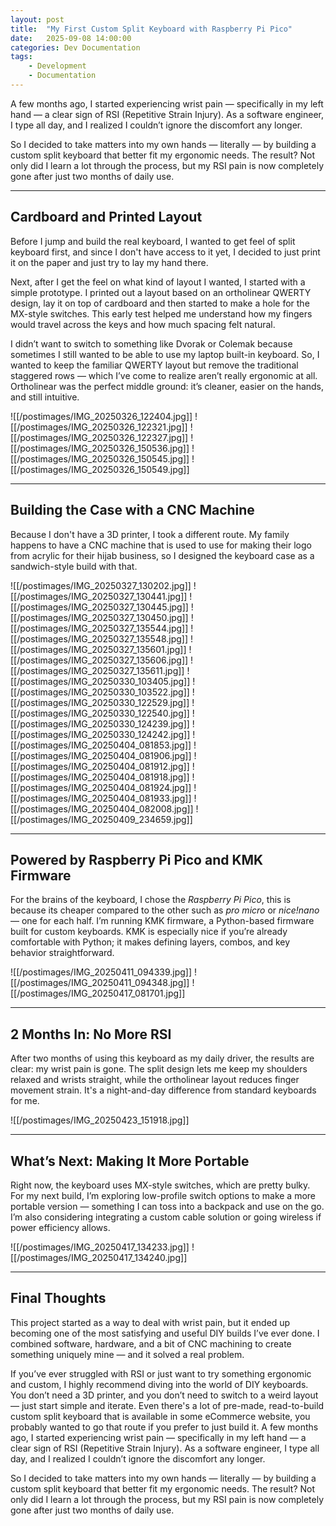 ```yaml
---
layout: post
title:  "My First Custom Split Keyboard with Raspberry Pi Pico"
date:   2025-09-08 14:00:00
categories: Dev Documentation
tags:
    - Development
    - Documentation
---
```


A few months ago, I started experiencing wrist pain — specifically in my left
hand — a clear sign of RSI (Repetitive Strain Injury). As a software engineer,
I type all day, and I realized I couldn’t ignore the discomfort any longer.

So I decided to take matters into my own hands — literally — by building a
custom split keyboard that better fit my ergonomic needs. The result? Not only
did I learn a lot through the process, but my RSI pain is now completely gone
after just two months of daily use.

---

## Cardboard and Printed Layout

Before I jump and build the real keyboard, I wanted to get feel of split
keyboard first, and since I don't have access to it yet, I decided to just
print it on the paper and just try to lay my hand there.

Next, after I get the feel on what kind of layout I wanted, I started with a
simple prototype. I printed out a layout based on an ortholinear QWERTY design,
lay it on top of cardboard and then started to make a hole for the MX-style
switches. This early test helped me understand how my fingers would travel
across the keys and how much spacing felt natural.

I didn’t want to switch to something like Dvorak or Colemak because sometimes I
still wanted to be able to use my laptop built-in keyboard. So, I wanted to
keep the familiar QWERTY layout but remove the traditional staggered rows —
which I’ve come to realize aren’t really ergonomic at all. Ortholinear was the
perfect middle ground: it’s cleaner, easier on the hands, and still intuitive.

![[/postimages/IMG_20250326_122404.jpg]]
![[/postimages/IMG_20250326_122321.jpg]]
![[/postimages/IMG_20250326_122327.jpg]]
![[/postimages/IMG_20250326_150536.jpg]]
![[/postimages/IMG_20250326_150545.jpg]]
![[/postimages/IMG_20250326_150549.jpg]]

---

## Building the Case with a CNC Machine

Because I don't have a 3D printer, I took a different route. My family happens
to have a CNC machine that is used to use for making their logo from acrylic
for their hijab business, so I designed the keyboard case as a sandwich-style
build with that.

![[/postimages/IMG_20250327_130202.jpg]]
![[/postimages/IMG_20250327_130441.jpg]]
![[/postimages/IMG_20250327_130445.jpg]]
![[/postimages/IMG_20250327_130450.jpg]]
![[/postimages/IMG_20250327_135544.jpg]]
![[/postimages/IMG_20250327_135548.jpg]]
![[/postimages/IMG_20250327_135601.jpg]]
![[/postimages/IMG_20250327_135606.jpg]]
![[/postimages/IMG_20250327_135611.jpg]]
![[/postimages/IMG_20250330_103405.jpg]]
![[/postimages/IMG_20250330_103522.jpg]]
![[/postimages/IMG_20250330_122529.jpg]]
![[/postimages/IMG_20250330_122540.jpg]]
![[/postimages/IMG_20250330_124239.jpg]]
![[/postimages/IMG_20250330_124242.jpg]]
![[/postimages/IMG_20250404_081853.jpg]]
![[/postimages/IMG_20250404_081906.jpg]]
![[/postimages/IMG_20250404_081912.jpg]]
![[/postimages/IMG_20250404_081918.jpg]]
![[/postimages/IMG_20250404_081924.jpg]]
![[/postimages/IMG_20250404_081933.jpg]]
![[/postimages/IMG_20250404_082008.jpg]]
![[/postimages/IMG_20250409_234659.jpg]]

---

## Powered by Raspberry Pi Pico and KMK Firmware

For the brains of the keyboard, I chose the *Raspberry Pi Pico*, this is
because its cheaper compared to the other such as *pro micro* or *nice!nano* —
one for each half. I’m running KMK firmware, a Python-based firmware built for
custom keyboards. KMK is especially nice if you’re already comfortable with
Python; it makes defining layers, combos, and key behavior straightforward.

![[/postimages/IMG_20250411_094339.jpg]]
![[/postimages/IMG_20250411_094348.jpg]]
![[/postimages/IMG_20250417_081701.jpg]]

---

## 2 Months In: No More RSI

After two months of using this keyboard as my daily driver, the results are
clear: my wrist pain is gone. The split design lets me keep my shoulders
relaxed and wrists straight, while the ortholinear layout reduces finger
movement strain. It's a night-and-day difference from standard keyboards for
me.

![[/postimages/IMG_20250423_151918.jpg]]

---

## What’s Next: Making It More Portable

Right now, the keyboard uses MX-style switches, which are pretty bulky. For my
next build, I’m exploring low-profile switch options to make a more portable
version — something I can toss into a backpack and use on the go. I’m also
considering integrating a custom cable solution or going wireless if power
efficiency allows.

![[/postimages/IMG_20250417_134233.jpg]]
![[/postimages/IMG_20250417_134240.jpg]]

---

## Final Thoughts

This project started as a way to deal with wrist pain, but it ended up becoming
one of the most satisfying and useful DIY builds I’ve ever done. I combined
software, hardware, and a bit of CNC machining to create something uniquely
mine — and it solved a real problem.

If you’ve ever struggled with RSI or just want to try something ergonomic and
custom, I highly recommend diving into the world of DIY keyboards. You don’t
need a 3D printer, and you don’t need to switch to a weird layout — just start
simple and iterate. Even there's a lot of pre-made, read-to-build custom split
keyboard that is available in some eCommerce website, you probably wanted to go
that route if you prefer to just build it. A few months ago, I started
experiencing wrist pain — specifically in my left hand — a clear sign of RSI
(Repetitive Strain Injury). As a software engineer, I type all day, and I
realized I couldn’t ignore the discomfort any longer.

So I decided to take matters into my own hands — literally — by building a
custom split keyboard that better fit my ergonomic needs. The result? Not only
did I learn a lot through the process, but my RSI pain is now completely gone
after just two months of daily use.

